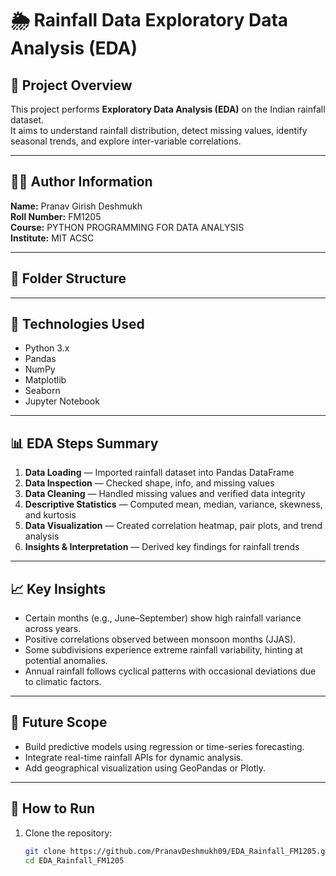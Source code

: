 # 🌦️ Rainfall Data Exploratory Data Analysis (EDA)

## 📘 Project Overview
This project performs **Exploratory Data Analysis (EDA)** on the Indian rainfall dataset.  
It aims to understand rainfall distribution, detect missing values, identify seasonal trends, and explore inter-variable correlations.

---

## 👨‍💻 Author Information
**Name:** Pranav Girish Deshmukh  
**Roll Number:** FM1205  
**Course:** PYTHON PROGRAMMING FOR DATA ANALYSIS  
**Institute:** MIT ACSC  

---

## 📂 Folder Structure



---

## 🧰 Technologies Used
- Python 3.x  
- Pandas  
- NumPy  
- Matplotlib  
- Seaborn  
- Jupyter Notebook  

---

## 📊 EDA Steps Summary
1. **Data Loading** — Imported rainfall dataset into Pandas DataFrame  
2. **Data Inspection** — Checked shape, info, and missing values  
3. **Data Cleaning** — Handled missing values and verified data integrity  
4. **Descriptive Statistics** — Computed mean, median, variance, skewness, and kurtosis  
5. **Data Visualization** — Created correlation heatmap, pair plots, and trend analysis  
6. **Insights & Interpretation** — Derived key findings for rainfall trends  

---

## 📈 Key Insights
- Certain months (e.g., June–September) show high rainfall variance across years.  
- Positive correlations observed between monsoon months (JJAS).  
- Some subdivisions experience extreme rainfall variability, hinting at potential anomalies.  
- Annual rainfall follows cyclical patterns with occasional deviations due to climatic factors.  

---

## 🧩 Future Scope
- Build predictive models using regression or time-series forecasting.  
- Integrate real-time rainfall APIs for dynamic analysis.  
- Add geographical visualization using GeoPandas or Plotly.  

---

## 🏁 How to Run
1. Clone the repository:
   ```bash
   git clone https://github.com/PranavDeshmukh09/EDA_Rainfall_FM1205.git
   cd EDA_Rainfall_FM1205
